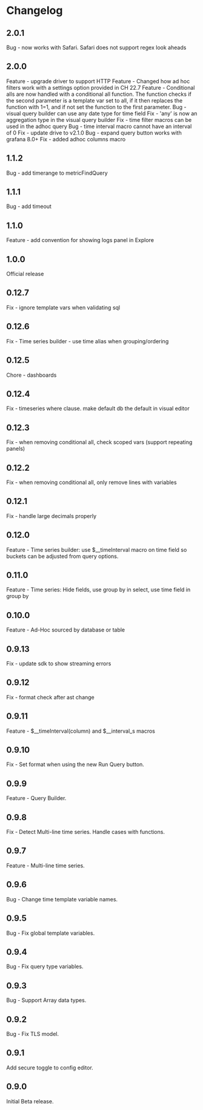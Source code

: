 # Changelog

## 2.0.1

Bug - now works with Safari. Safari does not support regex look aheads


## 2.0.0

Feature - upgrade driver to support HTTP
Feature - Changed how ad hoc filters work with a settings option provided in CH 22.7
Feature - Conditional alls are now handled with a conditional all function. The function checks if the second parameter is a template var set to all, if it then replaces the function with 1=1, and if not set the function to the first parameter.
Bug - visual query builder can use any date type for time field
Fix - 'any' is now an aggregation type in the visual query builder
Fix - time filter macros can be used in the adhoc query
Bug - time interval macro cannot have an interval of 0
Fix - update drive to v2.1.0
Bug - expand query button works with grafana 8.0+
Fix - added adhoc columns macro

## 1.1.2

Bug - add timerange to metricFindQuery

## 1.1.1

Bug - add timeout

## 1.1.0

Feature - add convention for showing logs panel in Explore

## 1.0.0

Official release

## 0.12.7

Fix - ignore template vars when validating sql

## 0.12.6

Fix - Time series builder - use time alias when grouping/ordering

## 0.12.5

Chore - dashboards

## 0.12.4

Fix - timeseries where clause. make default db the default in visual editor

## 0.12.3

Fix - when removing conditional all, check scoped vars (support repeating panels)

## 0.12.2

Fix - when removing conditional all, only remove lines with variables

## 0.12.1

Fix - handle large decimals properly

## 0.12.0

Feature - Time series builder: use $__timeInterval macro on time field so buckets can be adjusted from query options.

## 0.11.0

Feature - Time series: Hide fields, use group by in select, use time field in group by

## 0.10.0

Feature - Ad-Hoc sourced by database or table

## 0.9.13

Fix - update sdk to show streaming errors

## 0.9.12

Fix - format check after ast change

## 0.9.11

Feature - $__timeInterval(column) and $__interval_s macros

## 0.9.10

Fix - Set format when using the new Run Query button.

## 0.9.9

Feature - Query Builder.

## 0.9.8

Fix - Detect Multi-line time series. Handle cases with functions.

## 0.9.7

Feature - Multi-line time series.

## 0.9.6

Bug - Change time template variable names.

## 0.9.5

Bug - Fix global template variables.

## 0.9.4

Bug - Fix query type variables.

## 0.9.3

Bug - Support Array data types.

## 0.9.2

Bug - Fix TLS model.

## 0.9.1

Add secure toggle to config editor.

## 0.9.0

Initial Beta release.
